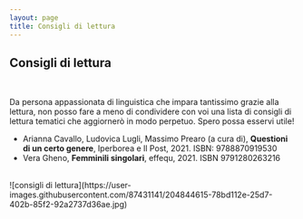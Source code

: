 ```yaml
---
layout: page
title: Consigli di lettura
---
```

## Consigli di lettura
<br>
<p>
Da persona appassionata di linguistica che impara tantissimo grazie alla lettura, non posso fare a meno di condividere con voi una lista di consigli di lettura tematici che aggiornerò in modo perpetuo. Spero possa esservi utile!
</p>
<ul>
  <li>Arianna Cavallo, Ludovica Lugli, Massimo Prearo (a cura di), <b>Questioni di un certo genere</b>, Iperborea e Il Post, 2021. ISBN: 9788870919530</li>
  <li>Vera Gheno, <b>Femminili singolari</b>, effequ, 2021. ISBN 9791280263216</li>
</ul>
<br>
![consigli di lettura](https://user-images.githubusercontent.com/87431141/204844615-78bd112e-25d7-402b-85f2-92a2737d36ae.jpg)
